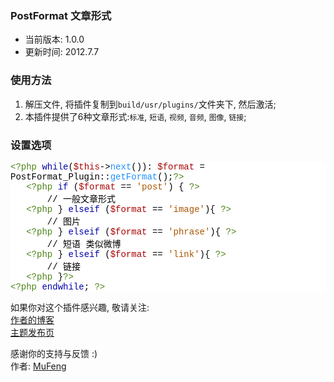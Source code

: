 ﻿<h3>PostFormat 文章形式</h3>
<ul>
<li>当前版本: 1.0.0<br /></li>
<li>更新时间: 2012.7.7</li>
</ul>
<h3>使用方法</h3>
<ol>
<li>解压文件, 将插件复制到<code>build/usr/plugins/</code>文件夹下, 然后激活;</li>
<li>本插件提供了6种文章形式:<code>标准</code>, <code>短语</code>, <code>视频</code>, <code>音频</code>, <code>图像</code>, <code>链接</code>;</li>
</ol>
<h3>设置选项</h3>
<div class="highlight">
     <div class="source" style="font-family: 'Courier New', Consolas, 'Lucida Console'; color: rgb(0, 0, 0); background-color: rgb(255, 255, 255); "><span style="color: rgb(76, 131, 23); ">&lt;?php</span> <span style="color: rgb(0, 0, 170); ">while</span>(<span style="color: rgb(170, 0, 0); ">$this</span><span style="color: rgb(0, 0, 0); ">-&gt;</span><span style="color: rgb(30, 144, 255); ">next</span>())<span style="color: rgb(0, 0, 0); ">:</span> <span style="color: rgb(170, 0, 0); ">$format</span> <span style="color: rgb(0, 0, 0); ">=</span> <span style="color: rgb(0, 0, 0); ">PostFormat_Plugin</span><span style="color: rgb(0, 0, 0); ">::</span><span style="color: rgb(30, 144, 255); ">getFormat</span>();<span style="color: rgb(76, 131, 23); ">?&gt;</span><br> &nbsp; &nbsp;<span style="color: rgb(76, 131, 23); ">&lt;?php</span> <span style="color: rgb(0, 0, 170); ">if</span> (<span style="color: rgb(170, 0, 0); ">$format</span> <span style="color: rgb(0, 0, 0); ">==</span> <span style="color: rgb(170, 85, 0); ">&#39;post&#39;</span>) <span style="color: rgb(0, 0, 0); ">{</span> <span style="color: rgb(76, 131, 23); ">?&gt;</span><br><span style="color: rgb(0, 0, 0); "> &nbsp; &nbsp; &nbsp; &nbsp;// 一般文章形式</span><br> &nbsp; &nbsp;<span style="color: rgb(76, 131, 23); ">&lt;?php</span> <span style="color: rgb(0, 0, 0); ">}</span> <span style="color: rgb(0, 0, 170); ">elseif</span> (<span style="color: rgb(170, 0, 0); ">$format</span> <span style="color: rgb(0, 0, 0); ">==</span> <span style="color: rgb(170, 85, 0); ">&#39;image&#39;</span><span style="color: rgb(0, 0, 0); ">){</span> <span style="color: rgb(76, 131, 23); ">?&gt;</span><br><span style="color: rgb(0, 0, 0); "> &nbsp; &nbsp; &nbsp; &nbsp;// 图片</span><br> &nbsp; &nbsp;<span style="color: rgb(76, 131, 23); ">&lt;?php</span> <span style="color: rgb(0, 0, 0); ">}</span> <span style="color: rgb(0, 0, 170); ">elseif</span> (<span style="color: rgb(170, 0, 0); ">$format</span> <span style="color: rgb(0, 0, 0); ">==</span> <span style="color: rgb(170, 85, 0); ">&#39;phrase&#39;</span><span style="color: rgb(0, 0, 0); ">){</span> <span style="color: rgb(76, 131, 23); ">?&gt;</span><br><span style="color: rgb(0, 0, 0); "> &nbsp; &nbsp; &nbsp; &nbsp;// 短语 类似微博</span><br> &nbsp; &nbsp;<span style="color: rgb(76, 131, 23); ">&lt;?php</span> <span style="color: rgb(0, 0, 0); ">}</span> <span style="color: rgb(0, 0, 170); ">elseif</span> (<span style="color: rgb(170, 0, 0); ">$format</span> <span style="color: rgb(0, 0, 0); ">==</span> <span style="color: rgb(170, 85, 0); ">&#39;link&#39;</span><span style="color: rgb(0, 0, 0); ">){</span> <span style="color: rgb(76, 131, 23); ">?&gt;</span><br><span style="color: rgb(0, 0, 0); "> &nbsp; &nbsp; &nbsp; &nbsp;// 链接</span><br> &nbsp; &nbsp;<span style="color: rgb(76, 131, 23); ">&lt;?php</span> <span style="color: rgb(0, 0, 0); ">}</span><span style="color: rgb(76, 131, 23); ">?&gt;</span><br><span style="color: rgb(76, 131, 23); ">&lt;?php</span> <span style="color: rgb(0, 0, 170); ">endwhile</span>; <span style="color: rgb(76, 131, 23); ">?&gt;</span><br></div>

  
</div>
<p>如果你对这个插件感兴趣, 敬请关注:<br /><a href="http://mufeng.me">作者的博客</a><br /><a href="http://mufeng.me/post-format-of-typecho.html">主题发布页</a><br /></p>
<p>感谢你的支持与反馈 :)<br />作者: <a href="http://mufeng.me">MuFeng</a></p>